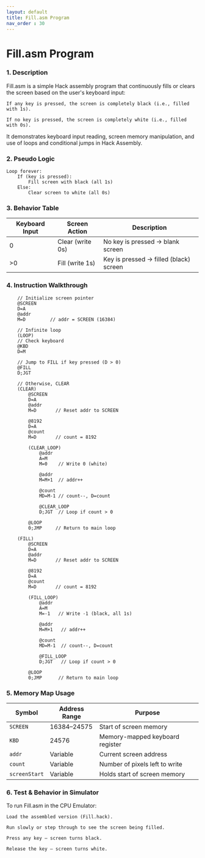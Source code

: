 ```yaml
---
layout: default
title: Fill.asm Program
nav_order : 30
---
```


# Fill.asm Program 

### 1. Description

Fill.asm is a simple Hack assembly program that continuously fills or clears the screen based on the user's keyboard input:

    If any key is pressed, the screen is completely black (i.e., filled with 1s).

    If no key is pressed, the screen is completely white (i.e., filled with 0s).

It demonstrates keyboard input reading, screen memory manipulation, and use of loops and conditional jumps in Hack Assembly.


### 2. Pseudo Logic

```
Loop forever:
    If (key is pressed):
        Fill screen with black (all 1s)
    Else:
        Clear screen to white (all 0s)

```


### 3. Behavior Table

| Keyboard Input | Screen Action           | Description                              |
|----------------|--------------------------|------------------------------------------|
| 0              | Clear (write 0s)         | No key is pressed → blank screen         |
| >0             | Fill (write 1s)          | Key is pressed → filled (black) screen   |



### 4. Instruction Walkthrough

```
    // Initialize screen pointer
    @SCREEN
    D=A
    @addr
    M=D         // addr = SCREEN (16384)

    // Infinite loop
    (LOOP)
    // Check keyboard
    @KBD
    D=M

    // Jump to FILL if key pressed (D > 0)
    @FILL
    D;JGT

    // Otherwise, CLEAR
    (CLEAR)
        @SCREEN
        D=A
        @addr
        M=D       // Reset addr to SCREEN

        @8192
        D=A
        @count
        M=D       // count = 8192

        (CLEAR_LOOP)
            @addr
            A=M
            M=0    // Write 0 (white)

            @addr
            M=M+1  // addr++

            @count
            MD=M-1 // count--, D=count

            @CLEAR_LOOP
            D;JGT  // Loop if count > 0

        @LOOP
        0;JMP     // Return to main loop

    (FILL)
        @SCREEN
        D=A
        @addr
        M=D       // Reset addr to SCREEN

        @8192
        D=A
        @count
        M=D       // count = 8192

        (FILL_LOOP)
            @addr
            A=M
            M=-1   // Write -1 (black, all 1s)

            @addr
            M=M+1   // addr++

            @count
            MD=M-1  // count--, D=count

            @FILL_LOOP
            D;JGT   // Loop if count > 0

        @LOOP
        0;JMP      // Return to main loop
 ```

 ### 5. Memory Map Usage

| Symbol        | Address Range | Purpose                         |
| ------------- | ------------- | ------------------------------- |
| `SCREEN`      | 16384–24575   | Start of screen memory          |
| `KBD`         | 24576         | Memory-mapped keyboard register |
| `addr`        | Variable      | Current screen address          |
| `count`       | Variable      | Number of pixels left to write  |
| `screenStart` | Variable      | Holds start of screen memory    |


### 6. Test & Behavior in Simulator

To run Fill.asm in the CPU Emulator:

    Load the assembled version (Fill.hack).

    Run slowly or step through to see the screen being filled.

    Press any key — screen turns black.

    Release the key — screen turns white.
